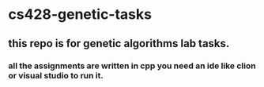 # cs428-genetic-tasks

## this repo is for genetic algorithms lab tasks.

### all the assignments are written in cpp you need an ide like clion or visual studio to run it. 